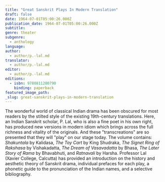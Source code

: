```yaml
---
title: "Great Sanskrit Plays In Modern Translation"
draft: false
date: 1964-07-01T05:00:26.000Z
publication_date: 1964-07-01T05:00:26.000Z
subtitle:
genre: theater
subgenre:
  - anthology
language:
author:
  - author/p.-lal.md
translator:
  - author/p.-lal.md
editor:
  - author/p.-lal.md
editions:
  - isbn: 9780811200790
    binding: paperback
featured_image_path:
_slug: great-sanskrit-plays-in-modern-translation
---
```


The wonderful world of classical Indian drama has been obscured for most readers by the stilted style of the existing 19th-century translations. Here, an Indian Sanskrit scholar, P. Lal, who is also a fine poet in his own right, has produced new versions in modern idiom which brings across the full richness and vitality of the originals. And these "transcreations" are so presented that they will "play" on our stage today. The volume contains: _Shakuntala_ by Kalidasa, _The Toy Cart_ by King Shudraka, _The Signet Ring of Rakshasa_ by Vishakadatta, _The Dream of Vasavadatta_ by Bhasa, _The Later Story of Rama_ by Bhavabhuti, and _Ratnavali_ by Harsha. Professor Lal (Xavier College, Calcutta) has provided an introduction on the history and aesthetic theory of Sanskrit drama, individual prefaces for each play, a phonetic guide to the pronunciation of the Indian names, and a selective bibliography.

